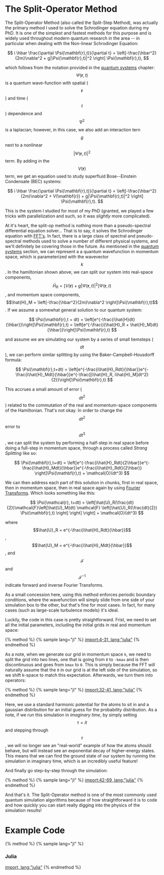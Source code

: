 # The Split-Operator Method
The Split-Operator Method (also called the Split-Step Method), was actually the primary method I used to solve the Schrodinger equation during my PhD.
It is one of the simplest and fastest methods for this purpose and is widely used throughout modern quantum research in the area -- in particular when dealing with the Non-linear Schrodinger Equation:

$$
i \hbar \frac{\partial \Psi(\mathbf{r},t)}{\partial t} = \left[-\frac{\hbar^2}{2m}\nabla^2 + g|\Psi(\mathbf{r},t)|^2 \right] \Psi(\mathbf{r},t),
$$

which follows from the notation provided in the [quantum systems](../quantum.md) chapter: $$\Psi(\mathbf{r},t)$$ is a quantum wave-function with spatial ($$\mathbf{r}$$) and time ($$t$$) dependence and $$\nabla^2$$ is a laplacian; however, in this case, we also add an interaction tern $$g$$ next to a nonlinear $$|\Psi(\mathbf{r},t)|^2$$ term.
By adding in the $$V(\mathbf{r})$$ term, we get an equation used to study superfluid Bose--Einstein Condensate (BEC) systems:

$$
i \hbar \frac{\partial \Psi(\mathbf{r},t)}{\partial t} = \left[-\frac{\hbar^2}{2m}\nabla^2 + V(\mathbf{r}) + g|\Psi(\mathbf{r},t)|^2 \right] \Psi(\mathbf{r},t).
$$

This is the system I studied for most of my PhD (granted, we played a few tricks with parallelization and such, so it was _slightly_ more complicated).

At it's heart, the split-op method is nothing more than a pseudo-spectral differential equation solver... That is to say, it solves the Schrodinger equation with [FFT's](../../../FFT/cooley_tukey.md).
In fact, there is a large class of spectral and pseudo-spectral methods used to solve a number of different physical systems, and we'll definitely be covering those in the future.
As mentioned in the [quantum systems](../quantum.md) section, we can represent a a quantum wavefunction in momentum space, which is parameterized with the wavevector $$k$$.
In the hamiltonian shown above, we can split our system into real-space components, $$\hat{H}_R = \left[V(\mathbf{r}) + g|\Psi(\mathbf{r},t)|^2 \right] \Psi(\mathbf{r},t)$$, and momentum space components, $$\hat{H}_M = \left[-\frac{\hbar^2}{2m}\nabla^2 \right]\Psi(\mathbf{r},t)$$.
If we assume a somewhat general solution to our quantum system:

$$
\Psi(\mathbf{r},t + dt) = \left[e^{-\frac{i\hat{H}dt}{\hbar}}\right]\Psi(\mathbf{r},t) = \left[e^{-\frac{i(\hat{H}_R + \hat{H}_M)dt}{\hbar}}\right]\Psi(\mathbf{r},t)
$$

and assume we are simulating our system by a series of small tiemsteps ($$dt$$), we can perform similar splitting by using the Baker-Campbell-Housdorff formula:

$$
\Psi(\mathbf{r},t+dt) = \left[e^{-\frac{i\hat{H}_Rdt}{\hbar}}e^{-\frac{i\hat{H}_Mdt}{\hbar}}e^{-\frac{[i\hat{H}_R, i\hat{H}_M]dt^2}{2}}\right]\Psi(\mathbf{r},t)
$$

This accrues a small amount of error ($$dt^2$$) related to the commutation of the real and momentum-space components of the Hamiltonian. That's not okay.
In order to change the $$dt^2$$ error to $$dt^3$$, we can split the system by performing a half-step in real space before doing a full-step in momentum space, through a process called _Strang Splitting_ like so:

$$
\Psi(\mathbf{r},t+dt) = \left[e^{-\frac{i\hat{H}_Rdt}{2\hbar}}e^{-\frac{i\hat{H}_Mdt}{\hbar}}e^{-\frac{i\hat{H}_Rdt}{2\hbar}} \right]\Psi(\mathbf{r},t) + \mathcal{O}(dt^3)
$$

We can then address each part of this solution in chunks, first in real space, then in momentum space, then in real space again by using [Fourier Transforms](../../../FFT/cooley_tukey.md).
Which looks something like this:

$$
\Psi(\mathcal{r}, t+dt) = \left[\hat{U}_R(\frac{dt}{2})\mathcal{F}\left[\hat{U}_M(dt) \mathcal{F} \left[\hat{U}_R(\frac{dt}{2}) \Psi(\mathbf{r},t) \right] \right] \right] + \mathcal{O}(dt^3)
$$

where $$\hat{U}_R = e^{-\frac{i\hat{H}_Rdt}{\hbar}}$$, $$\hat{U}_M = e^{-\frac{i\hat{H}_Mdt}{\hbar}}$$, and $$\mathcal{F}$$ and $$\mathcal{F}^{-1}$$ indicate forward and inverse Fourier Transforms.

As a small concession here, using this method enforces periodic boundary conditions, where the wavefunction will simply slide from one side of your simulation box to the other, but that's fine for most cases.
In fact, for many cases (such as large-scale turbulence models) it's ideal.

Luckily, the code in this case is pretty straightforward.
Frist, we need to set all the initial parameters, including the initial grids in real and momentum space:

{% method %}
{% sample lang="jl" %}
[import:4-31, lang:"julia"](code/julia/split_op.jl)
{% endmethod %}

As a note, when we generate our grid in momentum space `k`, we need to split the grid into two lines, one that is going from `0` to `-kmax` and is then discontinuous and goes from `kmax` to `0`.
This is simply because the FFT will naturally assume that the `0` in our grid is at the left side of the simulation, so we shift k-space to match this expectation.
Afterwards, we turn them into operators:

{% method %}
{% sample lang="jl" %}
[import:32-41, lang:"julia"](code/julia/split_op.jl)
{% endmethod %}

Here, we use a standard harmonic potential for the atoms to sit in and a gaussian distribution for an initial guess for the probability distribution.
As a note, if we run this simulation in _imaginary time_, by simply setting $$\tau = it$$ and stepping through $$\tau$$, we will no longer see an "real-world" example of how the atoms should behave, but will instead see an exponential decay of higher-energy states.
This means that we can find the ground state of our system by running the simulation in imaginary time, which is an incredibly useful feature!

And finally go step-by-step through the simulation:

{% method %}
{% sample lang="jl" %}
[import:42-69, lang:"julia"](code/julia/split_op.jl)
{% endmethod %}

And that's it.
The Split-Operator method is one of the most commonly used quantum simulation algorithms because of how straightforward it is to code and how quickly you can start really digging into the physics of the simulation results!

# Example Code
{% method %}
{% sample lang="jl" %}
### Julia
[import, lang:"julia"](code/julia/split_op.jl)
{% endmethod %}

<script>
MathJax.Hub.Queue(["Typeset",MathJax.Hub]);
</script>
$$ 
\newcommand{\d}{\mathrm{d}}
\newcommand{\bff}{\boldsymbol{f}}
\newcommand{\bfg}{\boldsymbol{g}}
\newcommand{\bfp}{\boldsymbol{p}}
\newcommand{\bfq}{\boldsymbol{q}}
\newcommand{\bfx}{\boldsymbol{x}}
\newcommand{\bfu}{\boldsymbol{u}}
\newcommand{\bfv}{\boldsymbol{v}}
\newcommand{\bfA}{\boldsymbol{A}}
\newcommand{\bfB}{\boldsymbol{B}}
\newcommand{\bfC}{\boldsymbol{C}}
\newcommand{\bfM}{\boldsymbol{M}}
\newcommand{\bfJ}{\boldsymbol{J}}
\newcommand{\bfR}{\boldsymbol{R}}
\newcommand{\bfT}{\boldsymbol{T}}
\newcommand{\bfomega}{\boldsymbol{\omega}}
\newcommand{\bftau}{\boldsymbol{\tau}}
$$

